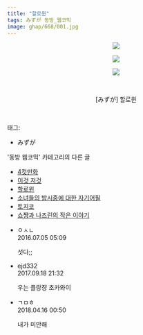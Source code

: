 ```yaml
---
title: "할로윈"
tags: みずが 동방_웹코믹
image: ghap/668/001.jpg
---
```

<div class="article">
<p style="text-align: center; clear: none; float: none;"><img src="{{ site.nasurl }}/ghap/668/001.jpg"/></p>
<p style="text-align: center; clear: none; float: none;"><img src="{{ site.nasurl }}/ghap/668/002.jpg"/></p>
<p style="text-align: center; clear: none; float: none;"><img src="{{ site.nasurl }}/ghap/668/003.jpg"/></p>
<p style="text-align: center; clear: none; float: none;"><br/></p>
<p style="text-align: center; clear: none; float: none;">[みずが] 할로윈</p>
<p><br/></p>
</div><div class="tagTrail">
<p>태그: </p>
<ul>
<li>みずが</li>
</ul>
</div><div class="another">
<p>'동방 웹코믹' 카테고리의 다른 글</p>
<ul>
<li><a href="/2016-07-05-ghap_681">4컷만화</a></li>
<li><a href="/2016-07-05-ghap_677">이것 저것</a></li>
<li><a href="/2016-07-04-ghap_668">할로윈</a></li>
<li><a href="/2016-07-04-ghap_666">소녀들의 밤시중에 대한 자기어필</a></li>
<li><a href="/2016-07-02-ghap_644">토지코</a></li>
<li><a href="/2016-07-01-ghap_620">쇼쨩과 나즈린의 작은 이야기</a></li>
</ul>
</div><div class="cb_module cb_fluid">
<div class="cb_wrt cb_profile">
<div class="comment">
<ul>
<li class="cb_thumb_off" id="comment14747993">
<div class="cb_comment_area">
<div class="cb_info_area">
<div class="cb_section">
<span class="cb_nick_name">ㅇㅅㄴ</span>
</div>
<div class="cb_section">
<span class="cb_date">2016.07.05 05:09 </span>
</div>
</div>
<div class="cb_dsc_comment">
<p class="cb_dsc">
											섯다;;
										</p>
</div>
</div></li>
<li class="cb_thumb_off" id="comment15085625">
<div class="cb_comment_area">
<div class="cb_info_area">
<div class="cb_section">
<span class="cb_nick_name">ejd332</span>
</div>
<div class="cb_section">
<span class="cb_date">2017.09.18 21:32 </span>
</div>
</div>
<div class="cb_dsc_comment">
<p class="cb_dsc">
											우는 플랑쟝 초카와이
										</p>
</div>
</div></li>
<li class="cb_thumb_off" id="comment15239518">
<div class="cb_comment_area">
<div class="cb_info_area">
<div class="cb_section">
<span class="cb_nick_name">ㄱㅁㅎ</span>
</div>
<div class="cb_section">
<span class="cb_date">2018.04.16 00:50 </span>
</div>
</div>
<div class="cb_dsc_comment">
<p class="cb_dsc">
											내가 미안해
										</p>
</div>
</div></li>
</ul>
</div>
</div><!-- commentList close -->
</div>